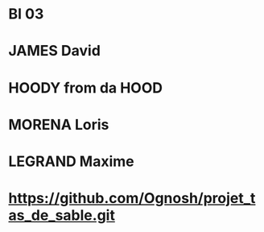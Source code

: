 # BI 03
# JAMES David
# HOODY from da HOOD
# MORENA Loris
# LEGRAND Maxime
# https://github.com/Ognosh/projet_tas_de_sable.git
